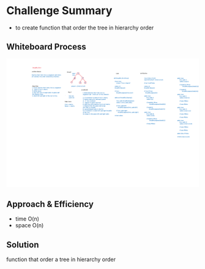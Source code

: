 # Challenge Summary
- to create function that order the tree in hierarchy order


## Whiteboard Process
![image](./assets/challenge-17-tree.png)


## Approach & Efficiency
- time O(n)  
- space O(n)
## Solution
function that order a tree in hierarchy order
